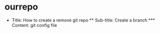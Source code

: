 # ourrepo

* Title: How to create a remove git repo
** Sub-title: Create a branch
*** Content: git config file
